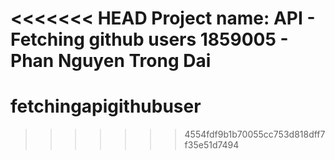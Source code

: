 <<<<<<< HEAD
Project name: API - Fetching github users
1859005 - Phan Nguyen Trong Dai 
=======
# fetchingapigithubuser
>>>>>>> 4554fdf9b1b70055cc753d818dff7f35e51d7494
